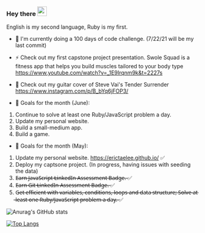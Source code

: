 ### Hey there <img src="https://media.giphy.com/media/hvRJCLFzcasrR4ia7z/giphy.gif" width="25px">
English is my second language, Ruby is my first. 

- 📃 I'm currently doing a 100 days of code challenge. (7/22/21 will be my last commit)

- ⚡ Check out my first capstone project presentation. Swole Squad is a fitness app that helps you build muscles tailored to your body type
https://www.youtube.com/watch?v=_1E9Irqnm9k&t=2227s

- 🎸 Check out my guitar cover of Steve Vai's Tender Surrender
https://www.instagram.com/p/B_bYq6jFOP3/
 

- 🧐 Goals for the month (June):
1. Continue to solve at least one Ruby/JavaScript problem a day.
2. Update my personal website.
3. Build a small-medium app.
4. Build a game.

- 🧐 Goals for the month (May):
1. Update my personal website. https://erictaelee.github.io/ ✅
2. Deploy my captsone project. (In progress, having issues with seeding the data)
3. E̶a̶r̶n̶ ̶J̶a̶v̶a̶S̶c̶r̶i̶p̶t̶ ̶L̶i̶n̶k̶e̶d̶I̶n̶ ̶A̶s̶s̶e̶s̶s̶m̶e̶n̶t̶ ̶B̶a̶d̶g̶e̶.̶ ✅
4. E̶a̶r̶n̶ ̶G̶i̶t̶ ̶L̶i̶n̶k̶e̶d̶I̶n̶ ̶A̶s̶s̶e̶s̶s̶m̶e̶n̶t̶ ̶B̶a̶d̶g̶e̶.̶ ✅
5. G̶e̶t̶ ̶e̶f̶f̶i̶c̶i̶e̶n̶t̶ ̶w̶i̶t̶h̶ ̶v̶a̶r̶i̶a̶b̶l̶e̶s̶,̶ ̶c̶o̶n̶d̶i̶t̶i̶o̶n̶s̶,̶ ̶l̶o̶o̶p̶s̶ ̶a̶n̶d̶ ̶d̶a̶t̶a̶ ̶s̶t̶r̶u̶c̶t̶u̶r̶e̶;̶ ̶S̶o̶l̶v̶e̶ ̶a̶t̶ ̶l̶e̶a̶s̶t̶ ̶o̶n̶e̶ ̶R̶u̶b̶y̶/̶J̶a̶v̶a̶S̶c̶r̶i̶p̶t̶ ̶p̶r̶o̶b̶l̶e̶m̶ ̶a̶ ̶d̶a̶y̶.̶ ✅



<!--
**erictaelee/erictaelee** is a ✨ _special_ ✨ repository because its `README.md` (this file) appears on your GitHub profile.

Here are some ideas to get you started:

- 🔭 I’m currently working on ...
- 🌱 I’m currently learning ...
- 👯 I’m looking to collaborate on ...
- 🤔 I’m looking for help with ...
- 💬 Ask me about ...
- 📫 How to reach me: ...
- 😄 Pronouns: ...
- ⚡ Fun fact: ...
-->




![Anurag's GitHub stats](https://github-readme-stats.vercel.app/api?username=erictaelee&theme=vue&show_icons=true)



[![Top Langs](https://github-readme-stats.vercel.app/api/top-langs/?username=erictaelee&theme=vue)](https://github.com/anuraghazra/github-readme-stats)
